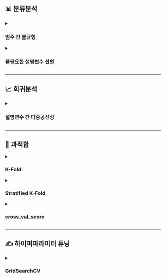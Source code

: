 ## 📊 분류분석

<details><summary><h3>범주 간 불균형</h3></summary>

</details>

<details><summary><h3>불필요한 설명변수 선별</h3></summary>

</details>

---

## 📈 회귀분석

<details><summary><h3>설명변수 간 다중공선성</h3></summary>

- **다중공선성(Multicollinearity)이란 무엇인가**
    - 임의의 독립변수가 종속변수에 대하여 제공하는 정보가 다른 독립변수들이 제공하는 정보에 대하여 가지는 의존성
    - 임의의 독립변수가 다중공선성이 높다면, 해당 독립변수가 제공하는 정보를 다른 독립변수들이 제공하는 정보만으로 유추할 수 있다고 판단함

- **다중공선성의 판단**
    - **피어슨 상관계수를 통한 판단**
        - 피어슨 상관계수를 통해 설명변수 간 상관관계를 측정함
        - 둘 사이에 상관관계가 유의미하게 측정되면 다중공선성이 있다고 판단함
        - 단, 상관관계가 유의미하다고 판단하는 일정한 기준이 없음

    - **분산팽창계수(Variance Inflation Factor; VIF)를 통한 판단**
        - 다중공선성을 측정한 수치로서 그 값이 높을수록 다중공선성이 높다고 판단함
        - 통상적으로는 10을 초과하는 경우 다중공선성이 높은 편이라고 여김
    
    - **피어슨 상관계수와 분산팽창계수 비교**
        - 피어슨 상관계수는 두 변수 간 상관관계 측정에 초점을 맞춤
        - 분산팽창계수는 한 변수의 다른 변수들에 대한 의존성 측정에 초점을 맞춤
        - 따라서 분산팽창계수가 다중공선성을 판단하기에 보다 적합한 지표임
    
    - 피어슨 상관계수로는 다중공선성이 의심되는 변수 및 해당 변수가 의존하고 있을 것으로 의심되는 변수를 확인함 
                - 따라서 피어슨 상관계수로 다중공선성이 의심되는 변수들을 확인한 후 다른 계수를 추가로 활용할 것을 권장함

</details>

---

## 🫵 과적합

<details><summary><h3>K-Fold</h3></summary>

![k fold 교차검증](https://i0.wp.com/drzinph.com/wp-content/uploads/2020/12/image-2.png?fit=935%2C670&ssl=1)

</details>

<details><summary><h3>Stratified K-Fold</h3></summary>

![stratified k fold 교차검증](https://i0.wp.com/dataaspirant.com/wp-content/uploads/2020/12/8-Stratified-K-Fold-Cross-Validation.png?ssl=1)

</details>

<details><summary><h3>cross_val_score</h3></summary>

</details>

---

## ✍️ 하이퍼파라미터 튜닝

<details><summary><h3>GridSearchCV</h3></summary>

</details>